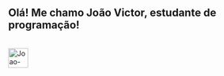 ## Olá! Me chamo João Victor, estudante de programação!

<div style="display: inline_block"><br>
    <img align="center" alt="Joao-Eclipse" height="40" width="40" src="https://cdn.jsdelivr.net/gh/devicons/devicon@latest/icons/eclipse/eclipse-original.svg" />  
</div>

